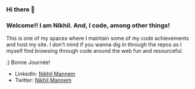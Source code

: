 ### Hi there 👋

### Welcome!! I am Nikhil. And, I code, among other things!

This is one of my spaces where I maintain some of my code achievements and host my site. I don't mind if you wanna dig in through the repos as I myself find browsing through code around the web fun and resourceful.

:) Bonne Journée!

- LinkedIn: [Nikhil Mannem](https://www.linkedin.com/in/theNikhilMannem)
- Twitter: [Nikhil Mannem](https://twitter.com/theNikhilMannem)

<!--
**theNikhilMannem/theNikhilMannem** is a ✨ _special_ ✨ repository because its `README.md` (this file) appears on your GitHub profile.

Here are some ideas to get you started:

- 🔭 I’m currently working on ...
- 🌱 I’m currently learning ...
- 👯 I’m looking to collaborate on ...
- 🤔 I’m looking for help with ...
- 💬 Ask me about ...
- 📫 How to reach me: ...
- 😄 Pronouns: ...
- ⚡ Fun fact: ...
-->
